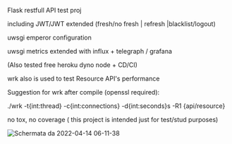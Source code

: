 Flask restfull API test proj

including JWT/JWT extended (fresh/no fresh | refresh |blacklist/logout)

uwsgi emperor configuration

uwsgi metrics extended with influx + telegraph / grafana

(Also tested free heroku dyno node + CD/CI)

wrk also is used to test Resource API's performance

Suggestion for wrk after compile (openssl required):

./wrk -t{int:thread} -c{int:connections} -d{int:seconds}s -R1 {api/resource}

no tox, no coverage ( this project is intended just for test/stud purposes)

![Schermata da 2022-04-14 06-11-38](https://user-images.githubusercontent.com/13415369/163312257-758b77ac-cdb6-48f4-abc5-fc1f2a2fd660.png)
